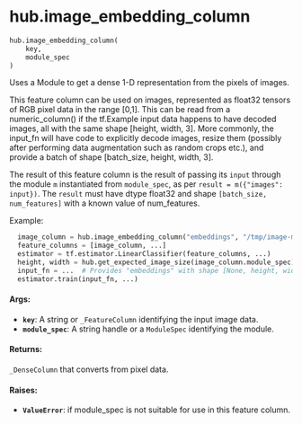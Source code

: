 <div itemscope itemtype="http://developers.google.com/ReferenceObject">
<meta itemprop="name" content="hub.image_embedding_column" />
<meta itemprop="path" content="stable" />
</div>

# hub.image_embedding_column

``` python
hub.image_embedding_column(
    key,
    module_spec
)
```

Uses a Module to get a dense 1-D representation from the pixels of images.

This feature column can be used on images, represented as float32 tensors of
RGB pixel data in the range [0,1]. This can be read from a numeric_column()
if the tf.Example input data happens to have decoded images, all with the
same shape [height, width, 3]. More commonly, the input_fn will have code to
explicitly decode images, resize them (possibly after performing data
augmentation such as random crops etc.), and provide a batch of shape
[batch_size, height, width, 3].

The result of this feature column is the result of passing its `input`
through the module `m` instantiated from `module_spec`, as per
`result = m({"images": input})`. The `result` must have dtype float32 and
shape `[batch_size, num_features]` with a known value of num_features.

Example:

```python
  image_column = hub.image_embedding_column("embeddings", "/tmp/image-module")
  feature_columns = [image_column, ...]
  estimator = tf.estimator.LinearClassifier(feature_columns, ...)
  height, width = hub.get_expected_image_size(image_column.module_spec)
  input_fn = ...  # Provides "embeddings" with shape [None, height, width, 3].
  estimator.train(input_fn, ...)
```

#### Args:

* <b>`key`</b>: A string or `_FeatureColumn` identifying the input image data.
* <b>`module_spec`</b>: A string handle or a `ModuleSpec` identifying the module.


#### Returns:

`_DenseColumn` that converts from pixel data.


#### Raises:

* <b>`ValueError`</b>: if module_spec is not suitable for use in this feature column.